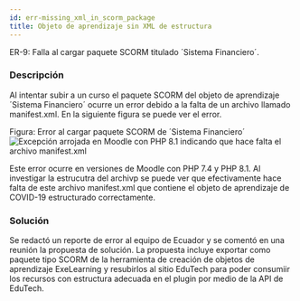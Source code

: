 ```yaml
---
id: err-missing_xml_in_scorm_package
title: Objeto de aprendizaje sin XML de estructura
---
```

ER-9: Falla al cargar paquete SCORM titulado ´Sistema Financiero´. 

### Descripción
Al intentar subir a un curso el paquete SCORM del objeto de aprendizaje ´Sistema Financiero´ ocurre un error debido a la falta de un archivo llamado manifest.xml. En la siguiente figura se puede ver el error.


Figura:  Error al cargar paquete SCORM de ´Sistema Financiero´
![Excepción arrojada en Moodle con PHP 8.1 indicando que hace falta el archivo manifest.xml](/img/issues/errors/er-9-xml.png)

Este error ocurre en versiones de Moodle con PHP 7.4 y PHP 8.1. Al investigar la estrucutra del archivp se puede ver que efectivamente hace falta de este archivo manifest.xml que contiene el objeto de aprendizaje de COVID-19 estructurado correctamente.

### Solución
Se redactó un reporte de error al equipo de Ecuador y se comentó en una reunión la propuesta de solución.
La propuesta incluye exportar como paquete tipo SCORM de la herramienta de creación de objetos de aprendizaje ExeLearning y resubirlos al sitio EduTech para poder consumiir los recursos con estructura adecuada en el plugin por medio de la API de EduTech.
